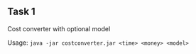 ## Task 1

Cost converter with optional model

Usage: `java -jar costconverter.jar <time> <money> <model>`
